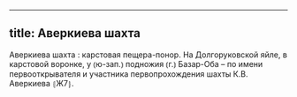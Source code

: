 
---
title: Аверкиева шахта
---
Аверкиева шахта
: карстовая пещера-понор. На Долгоруковской яйле, в карстовой воронке, у ⦅ю-зап.⦆ подножия ⦅г.⦆ Базар-Оба – по имени первооткрывателя и участника первопрохождения шахты К.В. Аверкиева ⦃Ж7⦄.
